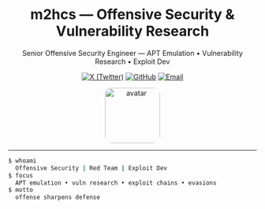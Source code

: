 <div align="center">

# m2hcs — Offensive Security & Vulnerability Research

Senior Offensive Security Engineer — APT Emulation • Vulnerability Research • Exploit Dev

[![X (Twitter)](https://img.shields.io/badge/X-@inf0secc-111?logo=x&logoColor=white)](https://x.com/inf0secc)
[![GitHub](https://img.shields.io/badge/GitHub-m2hcz-111?logo=github&logoColor=white)](https://github.com/m2hcz)
[![Email](https://img.shields.io/badge/Email-m2hczs@proton.me-111?logo=protonmail&logoColor=white)](mailto:m2hczs@proton.me)

<img src="https://github.com/m2hcz.png" alt="avatar" width="112" height="112" style="border-radius:14px" />

</div>

---

```bash
$ whoami
  Offensive Security | Red Team | Exploit Dev
$ focus
  APT emulation • vuln research • exploit chains • evasions
$ motto
  offense sharpens defense
